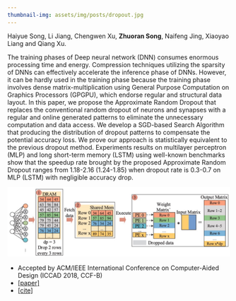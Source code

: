 ```yaml
---
thumbnail-img: assets/img/posts/dropout.jpg
---
```

Haiyue Song, Li Jiang, Chengwen Xu, **Zhuoran Song**, Naifeng Jing, Xiaoyao Liang and Qiang Xu.

The training phases of Deep neural network (DNN) consumes enormous processing time and energy. Compression techniques utilizing the sparsity of DNNs can effectively accelerate the inference phase of DNNs. However, it can be hardly used in the training phase because the training phase involves dense matrix-multiplication using General Purpose Computation on Graphics Processors (GPGPU), which endorse regular and structural data layout. In this paper, we propose the Approximate Random Dropout that replaces the conventional random dropout of neurons and synapses with a regular and online generated patterns to eliminate the unnecessary computation and data access. We develop a SGD-based Search Algorithm that producing the distribution of dropout patterns to compensate the potential accuracy loss. We prove our approach is statistically equivalent to the previous dropout method. Experiments results on multilayer perceptron (MLP) and long short-term memory (LSTM) using well-known benchmarks show that the speedup rate brought by the proposed Approximate Random Dropout ranges from 1.18-2.16 (1.24-1.85) when dropout rate is 0.3-0.7 on MLP (LSTM) with negligible accuracy drop.

![dropout](/assets/img/posts/dropout.jpg)

* Accepted by ACM/IEEE International Conference on Computer-Aided Design (ICCAD 2018, CCF-B)
* [[paper]](https://dl.acm.org/doi/abs/10.1145/3240765.3240819)
* [[cite]](https://scholar.googleusercontent.com/scholar.bib?q=info:epvgja-q7sIJ:scholar.google.com/&output=citation&scisdr=CgVK0WDnEPjT2KL3Z_U:AAGBfm0AAAAAYjPxf_XHLLmwO6JQvPcH2M2oNBADfT1A&scisig=AAGBfm0AAAAAYjPxf2nE3KySXiunXlS7J88u6lxKj3Ck&scisf=4&ct=citation&cd=-1&hl=zh-CN)